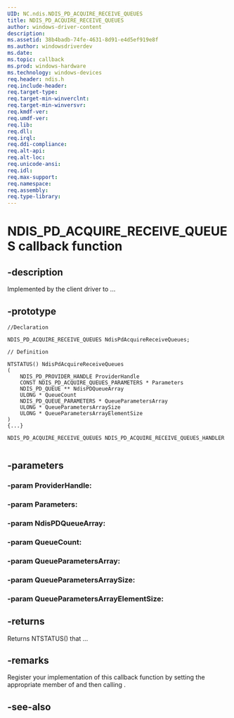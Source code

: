```yaml
---
UID: NC.ndis.NDIS_PD_ACQUIRE_RECEIVE_QUEUES
title: NDIS_PD_ACQUIRE_RECEIVE_QUEUES
author: windows-driver-content
description: 
ms.assetid: 38b4badb-74fe-4631-8d91-e4d5ef919e8f
ms.author: windowsdriverdev
ms.date: 
ms.topic: callback
ms.prod: windows-hardware
ms.technology: windows-devices
req.header: ndis.h
req.include-header:
req.target-type:
req.target-min-winverclnt:
req.target-min-winversvr:
req.kmdf-ver:
req.umdf-ver:
req.lib:
req.dll:
req.irql: 
req.ddi-compliance:
req.alt-api:
req.alt-loc:
req.unicode-ansi:
req.idl:
req.max-support:
req.namespace:
req.assembly:
req.type-library:
---
```


# NDIS_PD_ACQUIRE_RECEIVE_QUEUES callback function

## -description

Implemented by the client driver to ... 

## -prototype

```
//Declaration

NDIS_PD_ACQUIRE_RECEIVE_QUEUES NdisPdAcquireReceiveQueues; 

// Definition

NTSTATUS() NdisPdAcquireReceiveQueues 
(
	NDIS_PD_PROVIDER_HANDLE ProviderHandle
	CONST NDIS_PD_ACQUIRE_QUEUES_PARAMETERS * Parameters
	NDIS_PD_QUEUE ** NdisPDQueueArray
	ULONG * QueueCount
	NDIS_PD_QUEUE_PARAMETERS * QueueParametersArray
	ULONG * QueueParametersArraySize
	ULONG * QueueParametersArrayElementSize
)
{...}

NDIS_PD_ACQUIRE_RECEIVE_QUEUES NDIS_PD_ACQUIRE_RECEIVE_QUEUES_HANDLER


```

## -parameters

### -param ProviderHandle: 
### -param Parameters: 
### -param NdisPDQueueArray: 
### -param QueueCount: 
### -param QueueParametersArray: 
### -param QueueParametersArraySize: 
### -param QueueParametersArrayElementSize: 



## -returns

Returns NTSTATUS() that ...

## -remarks

Register your implementation of this callback function by setting the appropriate member of <!-- REPLACE ME --> and then calling <!-- REPLACE ME -->.


## -see-also